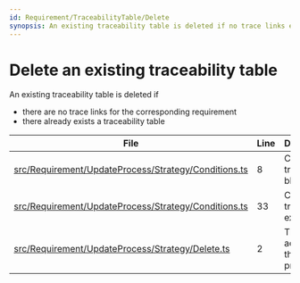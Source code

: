 ```yaml
---
id: Requirement/TraceabilityTable/Delete
synopsis: An existing traceability table is deleted if no trace links exist
---
```


# Delete an existing traceability table

An existing traceability table is deleted if

-   there are no trace links for the corresponding requirement
-   there already exists a traceability table

<div class="tracey">

| File                                                                                                                      | Line | Description                             |
| ------------------------------------------------------------------------------------------------------------------------- | ---- | --------------------------------------- |
| [src/Requirement/UpdateProcess/Strategy/Conditions.ts](../../../src/Requirement/UpdateProcess/Strategy/Conditions.ts#L8)  | 8    | Check if a tracey block exists          |
| [src/Requirement/UpdateProcess/Strategy/Conditions.ts](../../../src/Requirement/UpdateProcess/Strategy/Conditions.ts#L33) | 33   | Check if no trace links exist           |
| [src/Requirement/UpdateProcess/Strategy/Delete.ts](../../../src/Requirement/UpdateProcess/Strategy/Delete.ts#L2)          | 2    | The delete action of the update process |

</div>
